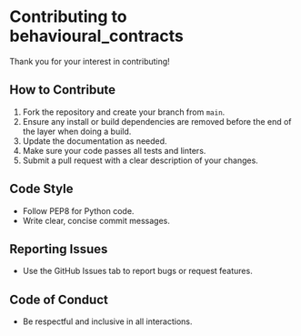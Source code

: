 # Contributing to behavioural_contracts

Thank you for your interest in contributing!

## How to Contribute

1. Fork the repository and create your branch from `main`.
2. Ensure any install or build dependencies are removed before the end of the layer when doing a build.
3. Update the documentation as needed.
4. Make sure your code passes all tests and linters.
5. Submit a pull request with a clear description of your changes.

## Code Style
- Follow PEP8 for Python code.
- Write clear, concise commit messages.

## Reporting Issues
- Use the GitHub Issues tab to report bugs or request features.

## Code of Conduct
- Be respectful and inclusive in all interactions. 